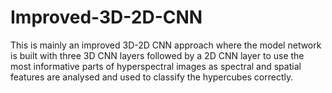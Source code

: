 # Improved-3D-2D-CNN
This is mainly an improved 3D-2D CNN approach where the model network is built with three 3D CNN layers followed by a 2D CNN layer to use the most informative parts of hyperspectral images as spectral and spatial features are analysed and used to classify the hypercubes correctly.
